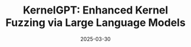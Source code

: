 ---
title: "KernelGPT: Enhanced Kernel Fuzzing via Large Language Models"
collection: publications
excerpt: '<u><b>Chenyuan Yang</b></u>, Zijie Zhao, Lingming Zhang'
time: 'March 2025'
date: 2025-03-30
venue: '30th ACM International Conference on Architectural Support for Programming Languages and Operating Systems'
paperurl: '/files/ASPLOS25-KernelGPT.pdf'
codeurl: 'https://github.com/ise-uiuc/KernelGPT'
short: 'ASPLOS 2025'
selected: true
---